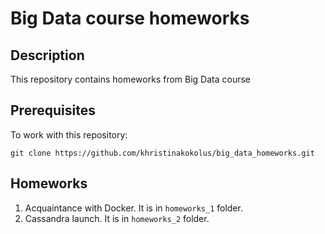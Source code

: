 # Big Data course homeworks

## Description

This repository contains homeworks from Big Data course


## Prerequisites

To work with this repository:

```
git clone https://github.com/khristinakokolus/big_data_homeworks.git
```


## Homeworks

1. Acquaintance with Docker. It is in ```homeworks_1``` folder.
2. Cassandra launch. It is in ```homeworks_2``` folder.